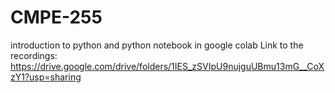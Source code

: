 # CMPE-255
introduction to python and python notebook in google colab
Link to the recordings: 
https://drive.google.com/drive/folders/1IES_zSVIpU9nujguUBmu13mG__CoXzY1?usp=sharing
